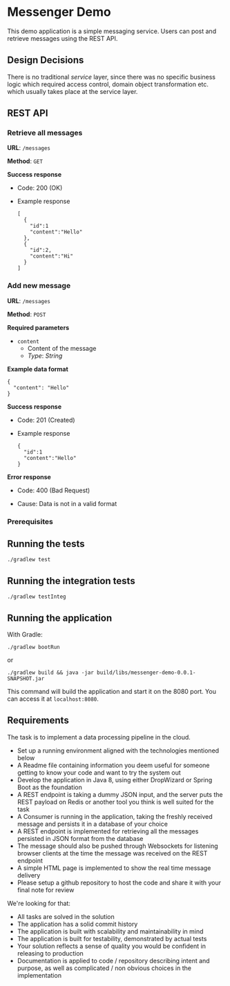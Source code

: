 # Messenger Demo

This demo application is a simple messaging service. Users can post and retrieve
messages using the REST API.

## Design Decisions

There is no traditional _service_ layer, since there was no specific
business logic which required access control, domain object transformation etc.
which usually takes place at the service layer.

## REST API

### Retrieve all messages

__URL__: `/messages`

__Method__: `GET`

__Success response__

- Code: 200 (OK)

- Example response
  ```
  [
    {
      "id":1
      "content":"Hello"
    },
    {
      "id":2,
      "content":"Hi"
    }
  ]
  ```

### Add new message

__URL__: `/messages`

__Method__: `POST`

__Required parameters__

- `content`
  - Content of the message
  - _Type_: _String_

__Example data format__

```
{
  "content": "Hello"
}
```

__Success response__

- Code: 201 (Created)

- Example response

  ```
  {
    "id":1
    "content":"Hello"
  }
  ```

__Error response__

- Code: 400 (Bad Request)

- Cause: Data is not in a valid format


### Prerequisites

## Running the tests

```
./gradlew test
```

## Running the integration tests

```
./gradlew testInteg
```

## Running the application

With Gradle:

```
./gradlew bootRun
```

or

```
./gradlew build && java -jar build/libs/messenger-demo-0.0.1-SNAPSHOT.jar
```

This command will build the application and start it on the 8080 port.
You can access it at `localhost:8080`.


## Requirements

The task is to implement a data processing pipeline in the cloud.

- Set up a running environment aligned with the technologies mentioned below
- A Readme file containing information you deem useful for someone getting to know your code and want to try the system out
- Develop the application in Java 8, using either DropWizard or Spring Boot as the foundation
- A REST endpoint is taking a dummy JSON input, and the server puts the REST payload on Redis or another tool you think is well suited for the task
- A Consumer is running in the application, taking the freshly received message and persists it in a database of your choice
- A REST endpoint is implemented for retrieving all the messages persisted in JSON format from the database
- The message should also be pushed through Websockets for listening browser clients at the time the message was received on the REST endpoint
- A simple HTML page is implemented to show the real time message delivery
- Please setup a github repository to host the code and share it with your final note for review

We're looking for that:

- All tasks are solved in the solution
- The application has a solid commit history
- The application is built with scalability and maintainability in mind
- The application is built for testability, demonstrated by actual tests
- Your solution reflects a sense of quality you would be confident in releasing to production
- Documentation is applied to code / repository describing intent and purpose, as well as complicated / non obvious choices in the implementation
